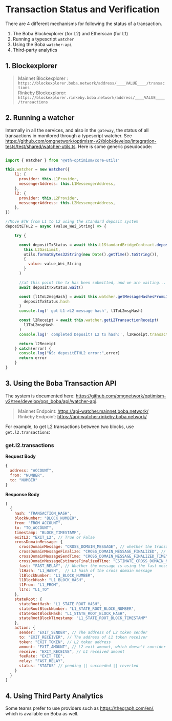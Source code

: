 # Transaction Status and Verification

There are 4 different mechanisms for following the status of a transaction. 

1. The Boba Blockexplorer (for L2) and Etherscan (for L1)
2. Running a typescript `watcher`
3. Using the Boba `watcher-api`
4. Third-party analytics

## 1. Blockexplorer

> Mainnet Blockexplorer : `https://blockexplorer.boba.network/address/____VALUE____/transactions`   
> Rinkeby Blockexplorer: `https://blockexplorer.rinkeby.boba.network/address/____VALUE____/transactions`

## 2. Running a watcher

Internally in all the services, and also in the `gateway`, the status of all transactions in monitored through a typescript watcher. See https://github.com/omgnetwork/optimism-v2/blob/develop/integration-tests/test/shared/watcher-utils.ts. Here is some generic pseudocode:

```javascript

import { Watcher } from '@eth-optimism/core-utils'

this.watcher = new Watcher({
	l1: {
	  provider: this.L1Provider,
	  messengerAddress: this.L1MessengerAddress,
	},
	l2: {
	  provider: this.L2Provider,
	  messengerAddress: this.L2MessengerAddress,
	},
})

//Move ETH from L1 to L2 using the standard deposit system
depositETHL2 = async (value_Wei_String) => {

	try {

	  const depositTxStatus = await this.L1StandardBridgeContract.depositETH(
	    this.L2GasLimit,
	    utils.formatBytes32String(new Date().getTime().toString()),
	    {
	      value: value_Wei_String
	    }
	  )

	  //at this point the tx has been submitted, and we are waiting...
	  await depositTxStatus.wait()

	  const [l1ToL2msgHash] = await this.watcher.getMessageHashesFromL1Tx(
	    depositTxStatus.hash
	  )
	  console.log(' got L1->L2 message hash', l1ToL2msgHash)

	  const l2Receipt = await this.watcher.getL2TransactionReceipt(
	    l1ToL2msgHash
	  )
	  console.log(' completed Deposit! L2 tx hash:', l2Receipt.transactionHash)

	  return l2Receipt
	} catch(error) {
	  console.log("NS: depositETHL2 error:",error)
	  return error
	}
}

```

## 3. Using the Boba Transaction API

The system is documented here: https://github.com/omgnetwork/optimism-v2/tree/develop/ops_boba/api/watcher-api. 

> Mainnet Endpoint: https://api-watcher.mainnet.boba.network/   
> Rinkeby Endpoint: https://api-watcher.rinkeby.boba.network/  

For example, to get L2 transactions between two blocks, use `get.l2.transactions`: 

### get.l2.transactions

**Request Body**

```js
{
  address: "ACCOUNT",
  from: "NUMBER",
  to: "NUMBER"
}
```

**Response Body**

```js
[
  {
    hash: "TRANSACTION_HASH",
    blockNumber: "BLOCK_NUMBER",
    from: "FROM_ACCOUNT",
    to: "TO_ACCOUNT",
    timestamp: "BLOCK_TIMESTAMP",
    exitL2: "EXIT_L2", // True or False
    crossDomainMessage: {
      crossDomainMessage: "CROSS_DOMAIN_MESSAGE", // whether the transaction sent cross domain message
      crossDomainMessageFinalize: "CROSS_DOMAIN_MESSAGE_FINALIZED", // whether the cross domain message is finalized on L1
      crossDomainMessageSendTime: "CROSS_DOMAIN_MESSAGE_FINALIZED_TIME", // when the cross domain message is finalized
      crossDomainMessageEstimateFinalizedTime: "ESTIMATE_CROSS_DOMAIN_MESSAGE_FINALIZED_TIME",
      fast: "FAST_RELAY", // Whether the message is using the fast message relayer
      l1Hash: "L1_HASH",  // L1 hash of the cross domain message
      l1BlockNumber: "L1_BLOCK_NUMBER",
      l1BlockHash: "L1_BLOCK_HASH",
      l1From: "L1_FROM",
      l1To: "L1_TO"
    },
    stateRoot: {
      stateRootHash: "L1_STATE_ROOT_HASH",
      stateRootBlockNumber: "L1_STATE_ROOT_BLOCK_NUMBER",
      stateRootBlockHash: "L1_STATE_ROOT_BLOCK_HASH",
      stateRootBlockTimestamp: "L1_STATE_ROOT_BLOCK_TIMESTAMP"
    },
    action: {
      sender: "EXIT_SENDER", // The address of L2 token sender
      to: "EXIT_RECEIVER", // The address of L1 token receiver
      token: "EXIT_TOKEN", // L2 token address
      amount: "EXIT_AMOUNT", // L2 exit amount, which doesn't consider fee
      receive: "EXIT_RECEIVE", // L1 received amount
      feeRate: "EXIT_FEE",
      relay: "FAST_RELAY",
      status: "STATUS" // pending || succeeded || reverted
    }
  }
]
```

## 4. Using Third Party Analytics

Some teams prefer to use providers such as https://thegraph.com/en/, which is available on Boba as well.
